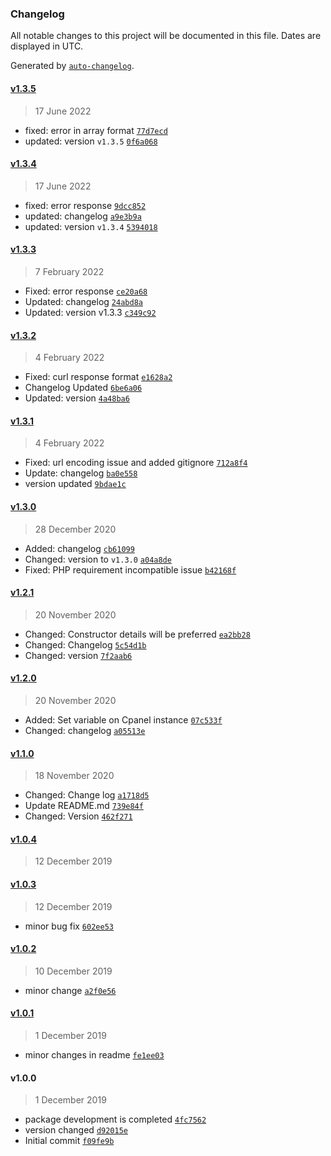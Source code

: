 ### Changelog

All notable changes to this project will be documented in this file. Dates are displayed in UTC.

Generated by [`auto-changelog`](https://github.com/CookPete/auto-changelog).

#### [v1.3.5](https://github.com/webreinvent/laravel-cpanel/compare/v1.3.4...v1.3.5)

> 17 June 2022

- fixed: error in array format [`77d7ecd`](https://github.com/webreinvent/laravel-cpanel/commit/77d7ecd2d5526ee173c74ec8e0a185f40a453294)
- updated: version `v1.3.5` [`0f6a068`](https://github.com/webreinvent/laravel-cpanel/commit/0f6a068616ddbccebe9690aa198b57ed77e44834)

#### [v1.3.4](https://github.com/webreinvent/laravel-cpanel/compare/v1.3.3...v1.3.4)

> 17 June 2022

- fixed: error response [`9dcc852`](https://github.com/webreinvent/laravel-cpanel/commit/9dcc852ca7658332f4093803ec00e91c5ccf849c)
- updated: changelog [`a9e3b9a`](https://github.com/webreinvent/laravel-cpanel/commit/a9e3b9af20dd98f2b3db5a2ab79109f19026a71a)
- updated: version `v1.3.4` [`5394018`](https://github.com/webreinvent/laravel-cpanel/commit/5394018a497e70b9beebc7e1d814a0880e033d5c)

#### [v1.3.3](https://github.com/webreinvent/laravel-cpanel/compare/v1.3.2...v1.3.3)

> 7 February 2022

- Fixed: error response [`ce20a68`](https://github.com/webreinvent/laravel-cpanel/commit/ce20a68b978c4c6e78d6b973b015fa0febef4c9a)
- Updated: changelog [`24abd8a`](https://github.com/webreinvent/laravel-cpanel/commit/24abd8af7f5fef34b02ed8c12f70f0411c26c052)
- Updated: version v1.3.3 [`c349c92`](https://github.com/webreinvent/laravel-cpanel/commit/c349c922878f92321f19379447fb3ceada719cd4)

#### [v1.3.2](https://github.com/webreinvent/laravel-cpanel/compare/v1.3.1...v1.3.2)

> 4 February 2022

- Fixed: curl response format [`e1628a2`](https://github.com/webreinvent/laravel-cpanel/commit/e1628a2869fbcb94e554b9d1c7e32fa260e8cd24)
- Changelog Updated [`6be6a06`](https://github.com/webreinvent/laravel-cpanel/commit/6be6a0657d3048c72cd38b8976d50b258f7a39bc)
- Updated: version [`4a48ba6`](https://github.com/webreinvent/laravel-cpanel/commit/4a48ba68144f46efb77eac886fcca0f973f35410)

#### [v1.3.1](https://github.com/webreinvent/laravel-cpanel/compare/v1.3.0...v1.3.1)

> 4 February 2022

- Fixed: url encoding issue and added gitignore [`712a8f4`](https://github.com/webreinvent/laravel-cpanel/commit/712a8f47da374d16c72395f04a12152a67fac233)
- Update: changelog [`ba0e558`](https://github.com/webreinvent/laravel-cpanel/commit/ba0e55825ad28179dabcb48a6dfdd12263cbf091)
- version updated [`9bdae1c`](https://github.com/webreinvent/laravel-cpanel/commit/9bdae1c876baf998cde2640da98655d23f2143d4)

#### [v1.3.0](https://github.com/webreinvent/laravel-cpanel/compare/v1.2.1...v1.3.0)

> 28 December 2020

- Added: changelog [`cb61099`](https://github.com/webreinvent/laravel-cpanel/commit/cb610994e04091fde368d044f3f46bdaed8a5e14)
- Changed: version to `v1.3.0` [`a04a8de`](https://github.com/webreinvent/laravel-cpanel/commit/a04a8def2e7dff69f4d948e388bf9982eb75fdfb)
- Fixed: PHP requirement incompatible issue [`b42168f`](https://github.com/webreinvent/laravel-cpanel/commit/b42168f698f19e062cabede8df92cd86273e92c8)

#### [v1.2.1](https://github.com/webreinvent/laravel-cpanel/compare/v1.2.0...v1.2.1)

> 20 November 2020

- Changed: Constructor details will be preferred [`ea2bb28`](https://github.com/webreinvent/laravel-cpanel/commit/ea2bb28780c86b21bbe1fdc754e5343c13d69fdf)
- Changed: Changelog [`5c54d1b`](https://github.com/webreinvent/laravel-cpanel/commit/5c54d1ba88959af393d96349322d61ff95e42131)
- Changed: version [`7f2aab6`](https://github.com/webreinvent/laravel-cpanel/commit/7f2aab66bc476e565d48640a5f3e8deb079d48b9)

#### [v1.2.0](https://github.com/webreinvent/laravel-cpanel/compare/v1.1.0...v1.2.0)

> 20 November 2020

- Added: Set variable on Cpanel instance [`07c533f`](https://github.com/webreinvent/laravel-cpanel/commit/07c533f668f93fd8365494fcc73b221c4ac08f5f)
- Changed: changelog [`a05513e`](https://github.com/webreinvent/laravel-cpanel/commit/a05513e6f8e9e2532edf4c13428e1253d8850d45)

#### [v1.1.0](https://github.com/webreinvent/laravel-cpanel/compare/v1.0.4...v1.1.0)

> 18 November 2020

- Changed: Change log [`a1718d5`](https://github.com/webreinvent/laravel-cpanel/commit/a1718d56d7703b1da58cc317f5a606e4ce5ae52e)
- Update README.md [`739e84f`](https://github.com/webreinvent/laravel-cpanel/commit/739e84fceaa8b4b03061465dbb124d37ffa8a074)
- Changed: Version [`462f271`](https://github.com/webreinvent/laravel-cpanel/commit/462f271040d99cbc252dd65507869273741a04ea)

#### [v1.0.4](https://github.com/webreinvent/laravel-cpanel/compare/v1.0.3...v1.0.4)

> 12 December 2019

#### [v1.0.3](https://github.com/webreinvent/laravel-cpanel/compare/v1.0.2...v1.0.3)

> 12 December 2019

- minor bug fix [`602ee53`](https://github.com/webreinvent/laravel-cpanel/commit/602ee534d904ff5181154067829e65e84bf1b2f6)

#### [v1.0.2](https://github.com/webreinvent/laravel-cpanel/compare/v1.0.1...v1.0.2)

> 10 December 2019

- minor change [`a2f0e56`](https://github.com/webreinvent/laravel-cpanel/commit/a2f0e56aabfec74e05aeffb736bb1d23a7fff055)

#### [v1.0.1](https://github.com/webreinvent/laravel-cpanel/compare/v1.0.0...v1.0.1)

> 1 December 2019

- minor changes in readme [`fe1ee03`](https://github.com/webreinvent/laravel-cpanel/commit/fe1ee03fd9231f86cb7cb9c808e13b772ec59e26)

#### v1.0.0

> 1 December 2019

- package development is completed [`4fc7562`](https://github.com/webreinvent/laravel-cpanel/commit/4fc756296eae0740343ee19d69edbc34b748b08d)
- version changed [`d92015e`](https://github.com/webreinvent/laravel-cpanel/commit/d92015ebe743922e3432b4b086e690930ec193f6)
- Initial commit [`f09fe9b`](https://github.com/webreinvent/laravel-cpanel/commit/f09fe9b09789c7b10a8b8c4d9d8b1f4473c58174)
